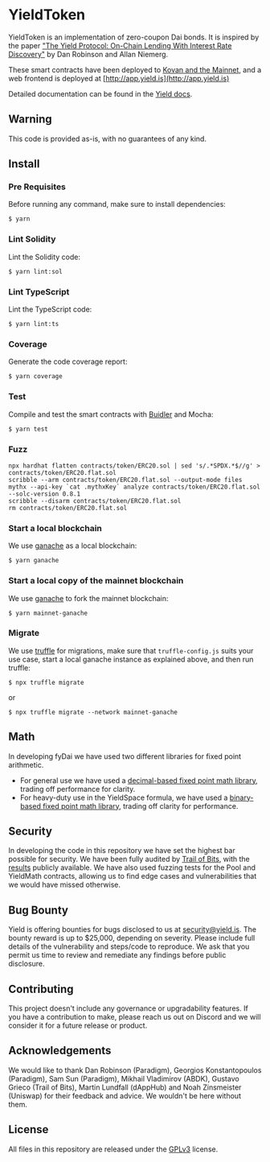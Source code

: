 # YieldToken
YieldToken is an implementation of zero-coupon Dai bonds. It is inspired by the paper ["The Yield Protocol: On-Chain Lending With
Interest Rate Discovery"](https://yield.is/Yield.pdf) by Dan Robinson and Allan Niemerg.

These smart contracts have been deployed to [Kovan and the Mainnet](http://docs.yield.is), and a web frontend is deployed at [http://app.yield.is](http://app.yield.is)

Detailed documentation can be found in the [Yield docs](http://docs.yield.is).

## Warning
This code is provided as-is, with no guarantees of any kind.

## Install


### Pre Requisites
Before running any command, make sure to install dependencies:

```
$ yarn
```

### Lint Solidity
Lint the Solidity code:

```
$ yarn lint:sol
```

### Lint TypeScript
Lint the TypeScript code:

```
$ yarn lint:ts
```

### Coverage
Generate the code coverage report:

```
$ yarn coverage
```

### Test
Compile and test the smart contracts with [Buidler](https://buidler.dev/) and Mocha:

```
$ yarn test
```

### Fuzz
```
npx hardhat flatten contracts/token/ERC20.sol | sed 's/.*SPDX.*$//g' > contracts/token/ERC20.flat.sol
scribble --arm contracts/token/ERC20.flat.sol --output-mode files
mythx --api-key `cat .mythxKey` analyze contracts/token/ERC20.flat.sol --solc-version 0.8.1
scribble --disarm contracts/token/ERC20.flat.sol
rm contracts/token/ERC20.flat.sol
```

### Start a local blockchain
We use [ganache](https://www.trufflesuite.com/ganache) as a local blockchain:

```
$ yarn ganache
```

### Start a local copy of the mainnet blockchain
We use [ganache](https://www.trufflesuite.com/ganache) to fork the mainnet blockchain:

```
$ yarn mainnet-ganache
```

### Migrate
We use [truffle](https://www.trufflesuite.com/) for migrations, make sure that `truffle-config.js` suits your use case, start a local ganache instance as explained above, and then run truffle:

```
$ npx truffle migrate
```

or

```
$ npx truffle migrate --network mainnet-ganache
```

## Math
In developing fyDai we have used two different libraries for fixed point arithmetic.
 - For general use we have used a [decimal-based fixed point math library](https://github.com/yieldprotocol/fyDai/blob/master/contracts/helpers/DecimalMath.sol), trading off performance for clarity.
 - For heavy-duty use in the YieldSpace formula, we have used a [binary-based fixed point math library](https://github.com/yieldprotocol/fyDai/blob/master/contracts/pool/YieldMath.sol), trading off clarity for performance.

## Security
In developing the code in this repository we have set the highest bar possible for security. We have been fully audited by [Trail of Bits](https://www.trailofbits.com/), with the [results](https://github.com/trailofbits/publications/blob/master/reviews/YieldProtocol.pdf) publicly available. We have also used fuzzing tests for the Pool and YieldMath contracts, allowing us to find edge cases and vulnerabilities that we would have missed otherwise.

## Bug Bounty
Yield is offering bounties for bugs disclosed to us at [security@yield.is](mailto:security@yield.is). The bounty reward is up to $25,000, depending on severity. Please include full details of the vulnerability and steps/code to reproduce. We ask that you permit us time to review and remediate any findings before public disclosure.

## Contributing
This project doesn't include any governance or upgradability features. If you have a contribution to make, please reach us out on Discord and we will consider it for a future release or product.

## Acknowledgements
We would like to thank Dan Robinson (Paradigm), Georgios Konstantopoulos (Paradigm), Sam Sun (Paradigm), Mikhail Vladimirov (ABDK), Gustavo Grieco (Trail of Bits), Martin Lundfall (dAppHub) and Noah Zinsmeister (Uniswap) for their feedback and advice. We wouldn't be here without them.

## License
All files in this repository are released under the [GPLv3](https://github.com/yieldprotocol/fyDai/blob/master/LICENSE.md) license.
